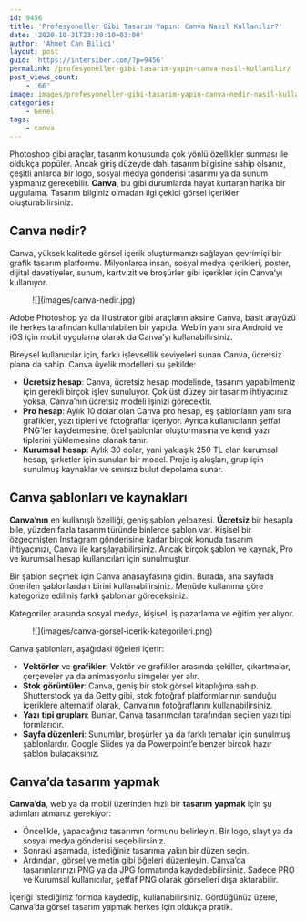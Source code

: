 ```yaml
---
id: 9456
title: 'Profesyoneller Gibi Tasarım Yapın: Canva Nasıl Kullanılır?'
date: '2020-10-31T23:30:10+03:00'
author: 'Ahmet Can Bilici'
layout: post
guid: 'https://intersiber.com/?p=9456'
permalink: /profesyoneller-gibi-tasarim-yapin-canva-nasil-kullanilir/
post_views_count:
    - '66'
image: images/profesyoneller-gibi-tasarim-yapin-canva-nedir-nasil-kullanilir.png
categories:
    - Genel
tags:
    - canva
---
```


Photoshop gibi araçlar, tasarım konusunda çok yönlü özellikler sunması ile oldukça popüler. Ancak giriş düzeyde dahi tasarım bilgisine sahip olsanız, çeşitli anlarda bir logo, sosyal medya gönderisi tasarımı ya da sunum yapmanız gerekebilir. **Canva**, bu gibi durumlarda hayat kurtaran harika bir uygulama. Tasarım bilginiz olmadan ilgi çekici görsel içerikler oluşturabilirsiniz.

## Canva nedir?

Canva, yüksek kalitede görsel içerik oluşturmanızı sağlayan çevrimiçi bir grafik tasarım platformu. Milyonlarca insan, sosyal medya içerikleri, poster, dijital davetiyeler, sunum, kartvizit ve broşürler gibi içerikler için Canva’yı kullanıyor.

<figure class="wp-block-image size-large">![](images/canva-nedir.jpg)</figure>Adobe Photoshop ya da Illustrator gibi araçların aksine Canva, basit arayüzü ile herkes tarafından kullanılabilen bir yapıda. Web’in yanı sıra Android ve iOS için mobil uygulama olarak da Canva’yı kullanabilirsiniz.

Bireysel kullanıcılar için, farklı işlevsellik seviyeleri sunan Canva, ücretsiz plana da sahip. Canva üyelik modelleri şu şekilde:

- **Ücretsiz** **hesap**: Canva, ücretsiz hesap modelinde, tasarım yapabilmeniz için gerekli birçok işlev sunuluyor. Çok üst düzey bir tasarım ihtiyacınız yoksa, Canva’nın ücretsiz modeli işinizi görecektir.
- **Pro** **hesap**: Aylık 10 dolar olan Canva pro hesap, eş şablonların yanı sıra grafikler, yazı tipleri ve fotoğraflar içeriyor. Ayrıca kullanıcıların şeffaf PNG’ler kaydetmesine, özel şablonlar oluşturmasına ve kendi yazı tiplerini yüklemesine olanak tanır.
- **Kurumsal** **hesap**: Aylık 30 dolar, yani yaklaşık 250 TL olan kurumsal hesap, şirketler için sunulan bir model. Proje iş akışları, grup için sunulmuş kaynaklar ve sınırsız bulut depolama sunar.

## Canva şablonları ve kaynakları

**Canva’nın** en kullanışlı özelliği, geniş şablon yelpazesi. **Ücretsiz** bir hesapla bile, yüzden fazla tasarım türünde binlerce şablon var. Kişisel bir özgeçmişten Instagram gönderisine kadar birçok konuda tasarım ihtiyacınızı, Canva ile karşılayabilirsiniz. Ancak birçok şablon ve kaynak, Pro ve kurumsal hesap kullanıcıları için sunulmuştur.

Bir şablon seçmek için Canva anasayfasına gidin. Burada, ana sayfada önerilen şablonlardan birini kullanabilirsiniz. Menüde kullanıma göre kategorize edilmiş farklı şablonlar göreceksiniz.

Kategoriler arasında sosyal medya, kişisel, iş pazarlama ve eğitim yer alıyor.

<figure class="wp-block-image size-large">![](images/canva-gorsel-icerik-kategorileri.png)</figure>Canva şablonları, aşağıdaki öğeleri içerir:

- **Vektörler** ve **grafikler**: Vektör ve grafikler arasında şekiller, çıkartmalar, çerçeveler ya da animasyonlu simgeler yer alır.
- **Stok** **görüntüler**: Canva, geniş bir stok görsel kitaplığına sahip. Shutterstock ya da Getty gibi, stok fotoğraf platformlarının sunduğu içeriklere alternatif olarak, Canva’nın fotoğraflarını kullanabilirsiniz.
- **Yazı** **tipi** **grupları**: Bunlar, Canva tasarımcıları tarafından seçilen yazı tipi formlarıdır.
- **Sayfa** **düzenleri**: Sunumlar, broşürler ya da farklı temalar için sunulmuş şablonlardır. Google Slides ya da Powerpoint’e benzer birçok hazır şablon bulacaksınız.

## Canva’da tasarım yapmak

**Canva’da**, web ya da mobil üzerinden hızlı bir **tasarım** **yapmak** için şu adımları atmanız gerekiyor:

- Öncelikle, yapacağınız tasarımın formunu belirleyin. Bir logo, slayt ya da sosyal medya gönderisi seçebilirsiniz.
- Sonraki aşamada, istediğiniz tasarıma yakın bir düzen seçin.
- Ardından, görsel ve metin gibi öğeleri düzenleyin. Canva’da tasarımlarınızı PNG ya da JPG formatında kaydedebilirsiniz. Sadece PRO ve Kurumsal kullanıcılar, şeffaf PNG olarak görselleri dışa aktarabilir.

İçeriği istediğiniz formda kaydedip, kullanabilirsiniz. Gördüğünüz üzere, Canva’da görsel tasarım yapmak herkes için oldukça pratik.